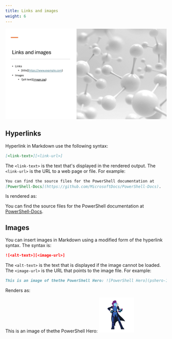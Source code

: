```yaml
---
title: Links and images
weight: 6
---
```


![Links and images][03]

## Hyperlinks

Hyperlink in Markdown use the following syntax:

```markdown
[<link-text>][<link-url>]
```

The `<link-text>` is the text that's displayed in the rendered output. The `<link-url>` is the URL
to a web page or file. For example:

```markdown
You can find the source files for the PowerShell documentation at
[PowerShell-Docs](https://github.com/MicrosoftDocs/PowerShell-Docs).
```

Is rendered as:

You can find the source files for the PowerShell documentation at
[PowerShell-Docs](https://github.com/MicrosoftDocs/PowerShell-Docs).

## Images

You can insert images in Markdown using a modified form of the hyperlink syntax. The syntax is:

```markdown
![<alt-text>][<image-url>]
```

The `<alt-text>` is the text that is displayed if the image cannot be loaded. The `<image-url>` is
the URL that points to the image file. For example:

```markdown
This is an image of thethe PowerShell Hero: ![PowerShell Hero](pshero-110x110.png)
```

Renders as:

This is an image of thethe PowerShell Hero: ![PowerShell Hero](pshero-110x110.png)

<!-- link references -->
[03]: slide6.png
